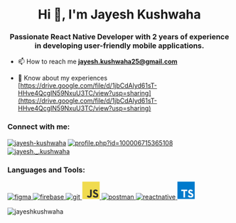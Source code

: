<h1 align="center">Hi 👋, I'm Jayesh Kushwaha</h1>
<h3 align="center">Passionate React Native Developer with 2 years of experience in developing user-friendly mobile applications.</h3>

- 📫 How to reach me **jayesh.kushwaha25@gmail.com**

- 📄 Know about my experiences [https://drive.google.com/file/d/1jbCdAlyd61sT-HHve4QcgIN59NxuU3TC/view?usp=sharing](https://drive.google.com/file/d/1jbCdAlyd61sT-HHve4QcgIN59NxuU3TC/view?usp=sharing)

<h3 align="left">Connect with me:</h3>
<p align="left">
<a href="https://linkedin.com/in/jayesh-kushwaha" target="blank"><img align="center" src="https://raw.githubusercontent.com/rahuldkjain/github-profile-readme-generator/master/src/images/icons/Social/linked-in-alt.svg" alt="jayesh-kushwaha" height="30" width="40" /></a>
<a href="https://fb.com/profile.php?id=100006715365108" target="blank"><img align="center" src="https://raw.githubusercontent.com/rahuldkjain/github-profile-readme-generator/master/src/images/icons/Social/facebook.svg" alt="profile.php?id=100006715365108" height="30" width="40" /></a>
<a href="https://instagram.com/jayesh._.kushwaha" target="blank"><img align="center" src="https://raw.githubusercontent.com/rahuldkjain/github-profile-readme-generator/master/src/images/icons/Social/instagram.svg" alt="jayesh._.kushwaha" height="30" width="40" /></a>
</p>

<h3 align="left">Languages and Tools:</h3>
<p align="left"> <a href="https://www.figma.com/" target="_blank" rel="noreferrer"> <img src="https://www.vectorlogo.zone/logos/figma/figma-icon.svg" alt="figma" width="40" height="40"/> </a> <a href="https://firebase.google.com/" target="_blank" rel="noreferrer"> <img src="https://www.vectorlogo.zone/logos/firebase/firebase-icon.svg" alt="firebase" width="40" height="40"/> </a> <a href="https://git-scm.com/" target="_blank" rel="noreferrer"> <img src="https://www.vectorlogo.zone/logos/git-scm/git-scm-icon.svg" alt="git" width="40" height="40"/> </a> <a href="https://developer.mozilla.org/en-US/docs/Web/JavaScript" target="_blank" rel="noreferrer"> <img src="https://raw.githubusercontent.com/devicons/devicon/master/icons/javascript/javascript-original.svg" alt="javascript" width="40" height="40"/> </a> <a href="https://postman.com" target="_blank" rel="noreferrer"> <img src="https://www.vectorlogo.zone/logos/getpostman/getpostman-icon.svg" alt="postman" width="40" height="40"/> </a> <a href="https://reactnative.dev/" target="_blank" rel="noreferrer"> <img src="https://reactnative.dev/img/header_logo.svg" alt="reactnative" width="40" height="40"/> </a> <a href="https://www.typescriptlang.org/" target="_blank" rel="noreferrer"> <img src="https://raw.githubusercontent.com/devicons/devicon/master/icons/typescript/typescript-original.svg" alt="typescript" width="40" height="40"/> </a> </p>

<p><img align="center" src="https://github-readme-stats.vercel.app/api/top-langs?username=jayeshkushwaha&show_icons=true&locale=en&layout=compact" alt="jayeshkushwaha" /></p>
